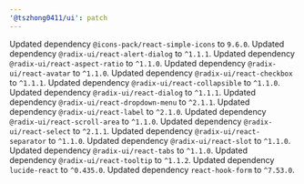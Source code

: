```yaml
---
'@tszhong0411/ui': patch
---
```


Updated dependency `@icons-pack/react-simple-icons` to `9.6.0`.
Updated dependency `@radix-ui/react-alert-dialog` to `^1.1.1`.
Updated dependency `@radix-ui/react-aspect-ratio` to `^1.1.0`.
Updated dependency `@radix-ui/react-avatar` to `^1.1.0`.
Updated dependency `@radix-ui/react-checkbox` to `^1.1.1`.
Updated dependency `@radix-ui/react-collapsible` to `^1.1.0`.
Updated dependency `@radix-ui/react-dialog` to `^1.1.1`.
Updated dependency `@radix-ui/react-dropdown-menu` to `^2.1.1`.
Updated dependency `@radix-ui/react-label` to `^2.1.0`.
Updated dependency `@radix-ui/react-scroll-area` to `^1.1.0`.
Updated dependency `@radix-ui/react-select` to `^2.1.1`.
Updated dependency `@radix-ui/react-separator` to `^1.1.0`.
Updated dependency `@radix-ui/react-slot` to `^1.1.0`.
Updated dependency `@radix-ui/react-tabs` to `^1.1.0`.
Updated dependency `@radix-ui/react-tooltip` to `^1.1.2`.
Updated dependency `lucide-react` to `^0.435.0`.
Updated dependency `react-hook-form` to `^7.53.0`.
